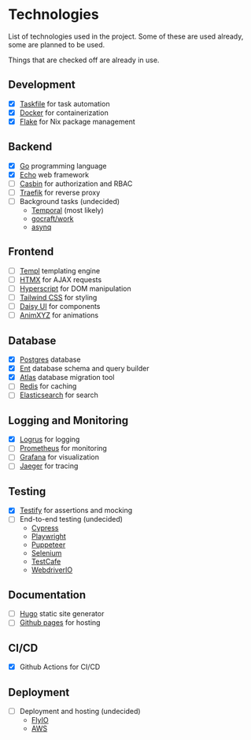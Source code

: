 # Technologies

List of technologies used in the project. Some of these are used already, some are planned to be used.

Things that are checked off are already in use.

## Development

- [x] [Taskfile](https://taskfile.dev/) for task automation
- [x] [Docker](https://www.docker.com/) for containerization
- [x] [Flake](https://nixos.wiki/wiki/Flakes) for Nix package management

## Backend

- [x] [Go](https://golang.org/) programming language
- [x] [Echo](https://echo.labstack.com/) web framework
- [ ] [Casbin](https://casbin.org/) for authorization and RBAC
- [ ] [Traefik](https://traefik.io/) for reverse proxy
- [ ] Background tasks (undecided)
  - [Temporal](https://github.com/temporalio/temporal) (most likely)
  - [gocraft/work](https://github.com/gocraft/work)
  - [asynq](https://github.com/hibiken/asynq)

## Frontend

- [ ] [Templ](https://templ.guide/) templating engine
- [ ] [HTMX](https://htmx.org/) for AJAX requests
- [ ] [Hyperscript](https://hyperscript.org/) for DOM manipulation
- [ ] [Tailwind CSS](https://tailwindcss.com/) for styling
- [ ] [Daisy UI](https://daisyui.com/) for components
- [ ] [AnimXYZ](https://animxyz.com/) for animations

## Database

- [x] [Postgres](https://www.postgresql.org/) database
- [x] [Ent](https://entgo.io/) database schema and query builder
- [x] [Atlas](https://atlasgo.io/) database migration tool
- [ ] [Redis](https://redis.io/) for caching
- [ ] [Elasticsearch](https://www.elastic.co/) for search

## Logging and Monitoring

- [x] [Logrus](https://github.com/sirupsen/logrus) for logging
- [ ] [Prometheus](https://prometheus.io/) for monitoring
- [ ] [Grafana](https://grafana.com/) for visualization
- [ ] [Jaeger](https://www.jaegertracing.io/) for tracing

## Testing

- [x] [Testify](https://github.com/stretchr/testify) for assertions and mocking
- [ ] End-to-end testing (undecided)
  - [Cypress](https://www.cypress.io/)
  - [Playwright](https://playwright.dev/)
  - [Puppeteer](https://pptr.dev/)
  - [Selenium](https://www.selenium.dev/)
  - [TestCafe](https://testcafe.io/)
  - [WebdriverIO](https://webdriver.io/)

## Documentation

- [ ] [Hugo](https://gohugo.io/) static site generator
- [ ] [Github pages](https://pages.github.com/) for hosting

## CI/CD

- [x] Github Actions for CI/CD

## Deployment

- [ ] Deployment and hosting (undecided)
  - [FlyIO](https://fly.io/)
  - [AWS](https://aws.amazon.com/)
